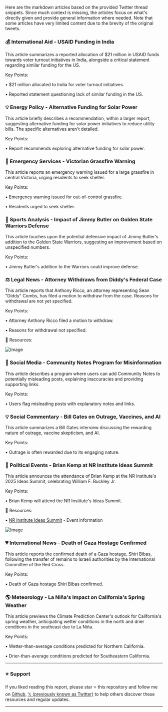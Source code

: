 Here are the markdown articles based on the provided Twitter thread snippets.  Since much context is missing, the articles focus on what's directly given and provide general information where needed. Note that some articles have very limited content due to the brevity of the original tweets.


### 💰 International Aid -  USAID Funding in India

This article summarizes a reported allocation of $21 million in USAID funds towards voter turnout initiatives in India, alongside a critical statement regarding similar funding for the US.

Key Points:

• $21 million allocated to India for voter turnout initiatives.

• Reported statement questioning lack of similar funding in the US.


### 💡 Energy Policy - Alternative Funding for Solar Power

This article briefly describes a recommendation, within a larger report, suggesting alternative funding for solar power initiatives to reduce utility bills. The specific alternatives aren't detailed.


Key Points:

• Report recommends exploring alternative funding for solar power.


### 🚨 Emergency Services -  Victorian Grassfire Warning

This article reports an emergency warning issued for a large grassfire in central Victoria, urging residents to seek shelter.


Key Points:

• Emergency warning issued for out-of-control grassfire.

• Residents urged to seek shelter.


### 🏀 Sports Analysis -  Impact of Jimmy Butler on Golden State Warriors Defense

This article touches upon the potential defensive impact of Jimmy Butler's addition to the Golden State Warriors, suggesting an improvement based on unspecified numbers.


Key Points:

•  Jimmy Butler's addition to the Warriors could improve defense.


### ⚖️ Legal News - Attorney Withdraws from Diddy's Federal Case

This article reports that Anthony Ricco, an attorney representing Sean "Diddy" Combs, has filed a motion to withdraw from the case. Reasons for withdrawal are not yet specified.

Key Points:

• Attorney Anthony Ricco filed a motion to withdraw.

• Reasons for withdrawal not specified.

🔗 Resources:

![Image](https://pbs.twimg.com/media/GkXY1-GWAAAp3_F?format=jpg&name=small)


### 🤖 Social Media - Community Notes Program for Misinformation

This article describes a program where users can add Community Notes to potentially misleading posts, explaining inaccuracies and providing supporting links.


Key Points:

• Users flag misleading posts with explanatory notes and links.


### 💡 Social Commentary - Bill Gates on Outrage, Vaccines, and AI

This article summarizes a Bill Gates interview discussing the rewarding nature of outrage, vaccine skepticism, and AI.

Key Points:

• Outrage is often rewarded due to its engaging nature.


### 🚀 Political Events - Brian Kemp at NR Institute Ideas Summit

This article announces the attendance of Brian Kemp at the NR Institute's 2025 Ideas Summit, celebrating William F. Buckley Jr.

Key Points:

• Brian Kemp will attend the NR Institute's Ideas Summit.

🔗 Resources:

• [NR Institute Ideas Summit](https://trib.al/0ebQ1zY) -  Event information

![Image](https://pbs.twimg.com/media/GkXTo1oWsAAr7Lg?format=jpg&name=small)


### 💔 International News - Death of Gaza Hostage Confirmed

This article reports the confirmed death of a Gaza hostage, Shiri Bibas, following the transfer of remains to Israeli authorities by the International Committee of the Red Cross.


Key Points:

• Death of Gaza hostage Shiri Bibas confirmed.


### 🌎 Meteorology - La Niña's Impact on California's Spring Weather

This article previews the Climate Prediction Center's outlook for California's spring weather, anticipating wetter conditions in the north and drier conditions in the southeast due to La Niña.

Key Points:

• Wetter-than-average conditions predicted for Northern California.

• Drier-than-average conditions predicted for Southeastern California.


---

### ⭐️ Support

If you liked reading this report, please star ⭐️ this repository and follow me on [Github](https://github.com/Drix10), [𝕏 (previously known as Twitter)](https://x.com/DRIX_10_) to help others discover these resources and regular updates.

---